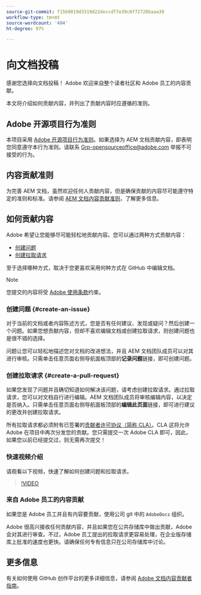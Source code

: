 ```yaml
---
source-git-commit: f15b9819d3319d22deccdf7e39c0f72728baaa39
workflow-type: tm+mt
source-wordcount: '494'
ht-degree: 97%

---
```

# 向文档投稿

感谢您选择向文档投稿！ Adobe 欢迎来自整个读者社区和 Adobe 员工的内容贡献。

本文将介绍如何贡献内容，并列出了贡献内容时应遵循的准则。

## Adobe 开源项目行为准则

本项目采用 [Adobe 开源项目行为准则](code-of-conduct.md)。如果选择为 AEM 文档贡献内容，即表明您同意遵守本行为准则。请联系 [Grp-opensourceoffice@adobe.com](mailto:Grp-opensourceoffice@adobe.com) 举报不可接受的行为。

## 内容贡献准则

为完善 AEM 文档，虽然欢迎任何人贡献内容，但是确保贡献的内容尽可能遵守特定的准则和标准。请参阅 [AEM 文档内容贡献准则](guidelines.md)，了解更多信息。

## 如何贡献内容

Adobe 希望让您能够尽可能轻松地贡献内容。您可以通过两种方式贡献内容：

* [创建问题](#create-an-issue)
* [创建拉取请求](#create-a-pull-request)

至于选择哪种方式，取决于您更喜欢采用何种方式在 GitHub 中编辑文档。

>[!NOTE]
>
>您提交的内容将受 [Adobe 使用条款](https://www.adobe.com/cn/legal/terms.html)约束。

### 创建问题 {#create-an-issue}

对于当前的文档或者内容陈述方式，您是否有任何建议、发现或疑问？然后创建一个问题。如果您想贡献内容，但却不喜欢编辑文档或创建拉取请求，则创建问题也是很不错的选择。

问题让您可以轻松地描述您对文档的改进想法，并且 AEM 文档团队成员可以对其进行审核。只需单击任意页面右侧导航面板顶部的&#x200B;**记录问题**&#x200B;链接，即可创建问题。

### 创建拉取请求 {#create-a-pull-request}

如果您发现了问题并且确切知道如何解决该问题，请考虑创建拉取请求。通过拉取请求，您可以对文档自行进行编辑。AEM 文档团队成员将审核编辑内容，以决定是否纳入。只需单击任意页面右侧导航面板顶部的&#x200B;**编辑此页面**&#x200B;链接，即可进行建议的更改并创建拉取请求。

所有拉取请求都必须附有已签署的[贡献者许可协议（简称 CLA）](https://opensource.adobe.com/cla.html)。CLA 这将允许 Adobe 在项目中再次分发您的贡献。您只需提交一次 Adobe CLA 即可，因此，如果您以前已经提交过，则无需再次提交！

### 快速视频介绍

请观看以下视频，快速了解如何创建问题和拉取请求。

>[!VIDEO](https://video.tv.adobe.com/v/27069)

### 来自 Adobe 员工的内容贡献

如果您是 Adobe 员工并且有内容要贡献，使用公司 git 中的 `AdobeDocs` 组织。

Adobe 很高兴接收任何贡献内容，并且如果您在公共存储库中做出贡献，Adobe 会对其进行审查。不过，Adobe 员工提出的拉取请求更容易处理，在企业版存储库上批准的速度也更快。请确保任何专有信息只在公司存储库中讨论。

## 更多信息

有关如何使用 GitHub 创作平台的更多详细信息，请参阅 [Adobe 文档内容贡献者指南](https://experienceleague.adobe.com/zh-hans/docs/contributor/contributor-guide/introduction)。

